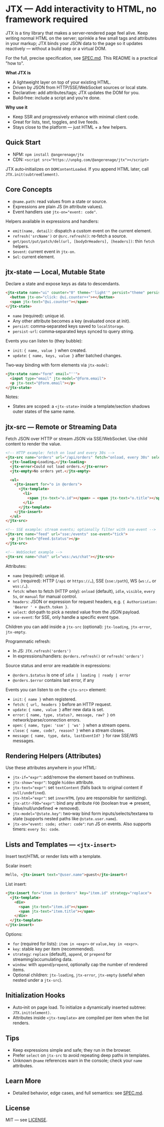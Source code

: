 # JTX — Add interactivity to HTML, no framework required

JTX is a tiny library that makes a server‑rendered page feel alive. Keep writing normal HTML on the server; sprinkle a few small tags and attributes in your markup; JTX binds your JSON data to the page so it updates reactively — without a build step or a virtual DOM.

For the full, precise specification, see [SPEC.md](SPEC.md). This README is a practical "how to".

**What JTX is**
- A lightweight layer on top of your existing HTML.
- Driven by JSON from HTTP/SSE/WebSocket sources or local state.
- Declarative: add attributes/tags; JTX updates the DOM for you.
- Build‑free: include a script and you’re done.

**Why use it**
- Keep SSR and progressively enhance with minimal client code.
- Great for lists, text, toggles, and live feeds.
- Stays close to the platform — just HTML + a few helpers.

## Quick Start
- NPM: `npm install @angerenage/jtx`
- CDN: `<script src="https://unpkg.com/@angerenage/jtx"></script>`

JTX auto‑initializes on `DOMContentLoaded`. If you append HTML later, call `JTX.init(subtreeElement)`.

## Core Concepts
- `@name.path`: read values from a state or source.
- Expressions are plain JS (in attribute values).
- Event handlers use `jtx-on="event: code"`.

Helpers available in expressions and handlers:
- `emit(name, detail)`: dispatch a custom event on the current element.
- `refresh('srcName')` or `@src.refresh()`: re‑fetch a source.
- `get/post/put/patch/del(url, [bodyOrHeaders], [headers])`: thin `fetch` helpers.
- `$event`: current event in `jtx-on`.
- `$el`: current element.

## jtx‑state — Local, Mutable State
Declare a state and expose keys as data to descendants.

```html
<jtx-state name="ui" counter="0" theme="'light'" persist="theme" persist-url="counter">
  <button jtx-on="click: @ui.counter++">+</button>
  <span jtx-text="@ui.counter"></span>
</jtx-state>
```

- `name` (required): unique id.
- Any other attribute becomes a key (evaluated once at init).
- `persist`: comma‑separated keys saved to `localStorage`.
- `persist-url`: comma‑separated keys synced to query string.

Events you can listen to (they bubble):
- `init`: `{ name, value }` when created.
- `update`: `{ name, keys, value }` after batched changes.

Two‑way binding with form elements via `jtx-model`:

```html
<jtx-state name="form" email="''">
  <input type="email" jtx-model="@form.email">
  <p jtx-text="@form.email"></p>
</jtx-state>
```

Notes:
- States are scoped: a `<jtx-state>` inside a template/section shadows outer states of the same name.

## jtx‑src — Remote or Streaming Data
Fetch JSON over HTTP or stream JSON via SSE/WebSocket. Use child content to render the value.

```html
<!-- HTTP example: fetch on load and every 30s -->
<jtx-src name="orders" url="/api/orders" fetch="onload, every 30s" select="items">
  <jtx-loading>Loading…</jtx-loading>
  <jtx-error>Could not load orders.</jtx-error>
  <jtx-empty>No orders yet.</jtx-empty>

  <ul>
    <jtx-insert for="o in @orders">
      <jtx-template>
        <li>
          <span jtx-text="o.id"></span> — <span jtx-text="o.title"></span>
        </li>
      </jtx-template>
    </jtx-insert>
  </ul>
</jtx-src>
```

```html
<!-- SSE example: stream events; optionally filter with sse-event -->
<jtx-src name="feed" url="sse:/events" sse-event="tick">
  <p jtx-text="@feed.$status"></p>
</jtx-src>

<!-- WebSocket example -->
<jtx-src name="chat" url="wss:/ws/chat"></jtx-src>
```

Attributes:
- `name` (required): unique id.
- `url` (required): HTTP (`/api` or `https://…`), SSE (`sse:/path`), WS (`ws:/…` or `wss:/…`).
- `fetch`: when to fetch (HTTP only): `onload` (default), `idle`, `visible`, `every 5s`, or `manual` for manual control.
- `headers`: JSON or expression for request headers, e.g. `{ Authorization: 'Bearer ' + @auth.token }`.
- `select`: dot‑path to pick a nested value from the JSON payload.
- `sse-event`: for SSE, only handle a specific event type.

Children you can add inside a `jtx-src` (optional): `jtx-loading`, `jtx-error`, `jtx-empty`.

Programmatic refresh:
- In JS: `JTX.refresh('orders')`
- In expressions/handlers: `@orders.refresh()` or `refresh('orders')`

Source status and error are readable in expressions:
- `@orders.$status` is one of `idle | loading | ready | error`
- `@orders.$error` contains last error, if any

Events you can listen to on the `<jtx-src>` element:
- `init`: `{ name }` when registered.
- `fetch`: `{ url, headers }` before an HTTP request.
- `update`: `{ name, value }` after new data is set.
- `error`: `{ name, type, status?, message, raw? }` on network/parse/connection errors.
- `open`: `{ name, type: 'sse' | 'ws' }` when a stream opens.
- `close`: `{ name, code?, reason? }` when a stream closes.
- `message`: `{ name, type, data, lastEventId? }` for raw SSE/WS messages.

## Rendering Helpers (Attributes)
Use these attributes anywhere in your HTML:

- `jtx-if="expr"`: add/remove the element based on truthiness.
- `jtx-show="expr"`: toggle `hidden` attribute.
- `jtx-text="expr"`: set `textContent` (falls back to original content if `null/undefined`).
- `jtx-html="expr"`: set `innerHTML` (you are responsible for sanitizing).
- `jtx-attr-FOO="expr"`: bind any attribute `FOO` (boolean true => present, false/null/undefined => removed).
- `jtx-model="@state.key"`: two‑way bind form inputs/selects/textarea to state (supports nested paths like `@state.user.name`).
- `jtx-on="event: code; other: code"`: run JS on events. Also supports timers: `every 5s: code`.

## Lists and Templates — `<jtx-insert>`
Insert text/HTML or render lists with a template.

Scalar insert:
```html
Hello, <jtx-insert text="@user.name">guest</jtx-insert>!
```

List insert:
```html
<jtx-insert for="item in @orders" key="item.id" strategy="replace">
  <jtx-template>
    <div>
      <span jtx-text="item.id"></span>
      <span jtx-text="item.title"></span>
    </div>
  </jtx-template>
</jtx-insert>
```

Options:
- `for` (required for lists): `item in <expr>` or `value,key in <expr>`.
- `key`: stable key per item (recommended).
- `strategy`: `replace` (default), `append`, or `prepend` for streaming/accumulating data.
- `window`: with `append`/`prepend`, optionally cap the number of rendered items.
- Optional children: `jtx-loading`, `jtx-error`, `jtx-empty` (useful when nested under a `jtx-src`).

## Initialization Hooks
- Auto‑init on page load. To initialize a dynamically inserted subtree: `JTX.init(element)`.
- Attributes inside `<jtx-template>` are compiled per item when the list renders.

## Tips
- Keep expressions simple and safe; they run in the browser.
- Prefer `select` on `jtx-src` to avoid repeating deep paths in templates.
- Unknown `@name` references warn in the console; check your `name` attributes.

## Learn More
- Detailed behavior, edge cases, and full semantics: see [SPEC.md](SPEC.md).

## License
MIT — see [LICENSE](LICENSE).

